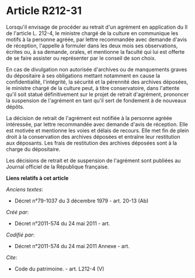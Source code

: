 # Article R212-31

Lorsqu'il envisage de procéder au retrait d'un agrément en application du II de l'article L. 212-4, le ministre chargé de la
culture en communique les motifs à la personne agréée, par lettre recommandée avec demande d'avis de réception, l'appelle à
formuler dans les deux mois ses observations, écrites ou, à sa demande, orales, et mentionne la faculté qui lui est offerte
de se faire assister ou représenter par le conseil de son choix.

En cas de divulgation non autorisée d'archives ou de manquements graves du dépositaire à ses obligations mettant notamment en
cause la confidentialité, l'intégrité, la sécurité et la pérennité des archives déposées, le ministre chargé de la culture
peut, à titre conservatoire, dans l'attente qu'il soit statué définitivement sur le projet de retrait d'agrément, prononcer
la suspension de l'agrément en tant qu'il sert de fondement à de nouveaux dépôts.

La décision de retrait de l'agrément est notifiée à la personne agréée intéressée, par lettre recommandée avec demande d'avis
de réception. Elle est motivée et mentionne les voies et délais de recours. Elle met fin de plein droit à la conservation des
archives déposées et entraîne leur restitution aux déposants. Les frais de restitution des archives déposées sont à la charge
du dépositaire.

Les décisions de retrait et de suspension de l'agrément sont publiées au Journal officiel de la République française.

**Liens relatifs à cet article**

_Anciens textes_:

  - Décret n°79-1037 du 3 décembre 1979 - art. 20-13 (Ab)

_Créé par_:

  - Décret n°2011-574 du 24 mai 2011  - art.

_Codifié par_:

  - Décret n°2011-574 du 24 mai 2011 Annexe - art.

_Cite_:

  - Code du patrimoine. - art. L212-4 (V)
